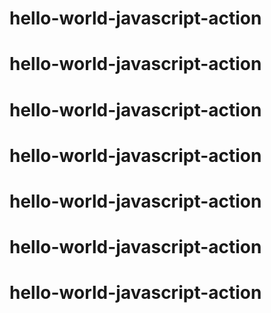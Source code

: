 # hello-world-javascript-action
# hello-world-javascript-action
# hello-world-javascript-action
# hello-world-javascript-action
# hello-world-javascript-action
# hello-world-javascript-action
# hello-world-javascript-action
